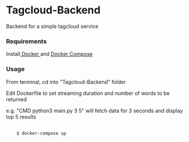 # Tagcloud-Backend
Backend for a simple tagcloud service

<h3>Requirements</h3>

Install<a href = "http://docs.docker.com/installation/"> Docker </a> and <a href = "https://docs.docker.com/compose/install/#install-compose"> Docker Compose </a>

<h3>Usage</h3>
From terminal, cd into "Tagcloud-Backend" folder

Edit Dockerfile to set streaming duration and number of words to be returned

e.g. "CMD python3 main.py 3 5" will fetch data for 3 seconds and display top 5 results
<pre>
  <code>
    $ docker-compose up
  </code>
</pre>

